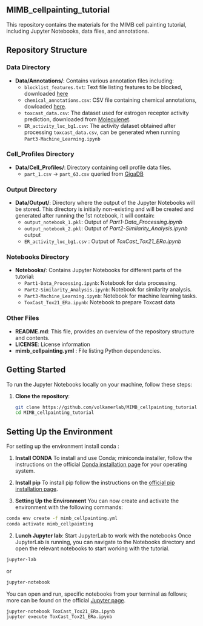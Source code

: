 ## MIMB_cellpainting_tutorial

This repository contains the materials for the MIMB cell painting tutorial, including Jupyter Notebooks, data files, and annotations.

## Repository Structure

### Data Directory
- **Data/Annotations/**: Contains various annotation files including:
  - `blocklist_features.txt`: Text file listing features to be blocked, downloaded [here](https://figshare.com/articles/dataset/Blacklist_Features_-_Cell_Profiler/10255811/3)
  - `chemical_annotations.csv`: CSV file containing chemical annotations, dowloaded [here](http://gigadb.org/dataset/100351).
  - `toxcast_data.csv`: The dataset used for estrogen receptor activity prediction, downloaded from [Moleculenet](https://moleculenet.org/datasets-1).
  - `ER_activity_luc_bg1.csv`: The activity dataset obtained after processing `toxcast_data.csv`, can be generated when running `Part3-Machine_Learning.ipynb`


### Cell_Profiles Directory
- **Data/Cell_Profiles/**: Directory containing cell profile data files.
  - `part_1.csv` -> `part_63.csv` queried from [GigaDB](http://gigadb.org/dataset/100351)
        

### Output Directory
- **Data/Output/**: Directory where the output of the Jupyter Notebooks will be stored. This directory is initially non-existing and will be created and generated after running the 1st notebook, it will contain:
  - `output_notebook_1.pkl`: Output of _Part1-Data_Processing.ipynb_ 
  - `output_notebook_2.pkl`: Output of _Part2-Similarity_Analysis.ipynb_ output
  - `ER_activity_luc_bg1.csv` : Output of _ToxCast_Tox21_ERa.ipynb_


### Notebooks Directory
- **Notebooks/**: Contains Jupyter Notebooks for different parts of the tutorial:
  - `Part1-Data_Processing.ipynb`: Notebook for data processing.
  - `Part2-Similarity_Analysis.ipynb`: Notebook for similarity analysis.
  - `Part3-Machine_Learning.ipynb`: Notebook for machine learning tasks.
  - `ToxCast_Tox21_ERa.ipynb`: Notebook to prepare Toxcast data

### Other Files

- **README.md**: This file, provides an overview of the repository structure and contents.
- **LICENSE**: License information 
- **mimb_cellpainting.yml** : File listing Python dependencies.

## Getting Started

To run the Jupyter Notebooks locally on your machine, follow these steps:

1. **Clone the repository**:
   ```bash
   git clone https://github.com/volkamerlab/MIMB_cellpainting_tutorial.git
   cd MIMB_cellpainting_tutorial

## Setting Up the Environment
For setting up the environment install conda :

1. **Install CONDA**
To install and use Conda; miniconda installer, follow the instructions on the official [Conda installation page](https://docs.conda.io/projects/conda/en/latest/user-guide/install/index.html) for your operating system.

2. **Install pip**
To install pip follow the instructions on the [official pip installation page](https://pip.pypa.io/en/stable/installation/).

3. **Setting Up the Environment**
You can now create and activate the environment with the following commands:

```sh
conda env create -f mimb_cellpainting.yml
conda activate mimb_cellpainting

```
2. **Lunch Jupyter lab**:
Start JupyterLab to work with the notebooks
Once JupyterLab is running, you can navigate to the Notebooks directory and open the relevant notebooks to start working with the tutorial.
```sh
jupyter-lab
```
or
```sh
jupyter-notebook
```
You can open and run, specific notebooks from your terminal as follows; more can be found on the official [Jupyter page](https://docs.jupyter.org/en/latest/running.html).
```sh
jupyter-notebook ToxCast_Tox21_ERa.ipynb
jupyter execute ToxCast_Tox21_ERa.ipynb